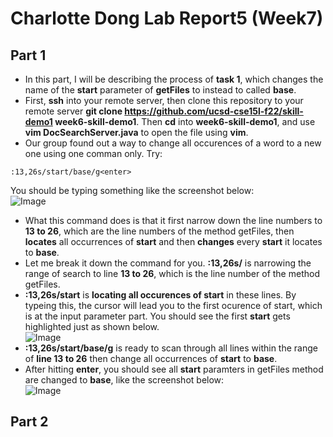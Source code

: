 # Charlotte Dong Lab Report5 (Week7)  
  
## Part 1  
* In this part, I will be describing the process of **task 1**, which changes the name of the **start** parameter of **getFiles** to instead to called **base**.  
* First, **ssh** into your remote server, then clone this repository to your remote server **git clone https://github.com/ucsd-cse15l-f22/skill-demo1 week6-skill-demo1**. Then **cd** into **week6-skill-demo1**, and use **vim DocSearchServer.java** to open the file using **vim**.  
* Our group found out a way to change all occurences of a word to a new one using one comman only. Try:  
```
:13,26s/start/base/g<enter>
```
You should be typing something like the screenshot below:  
![Image](part1-command)  
* What this command does is that it first narrow down the line numbers to **13 to 26**, which are the line numbers of the method getFiles, then **locates** all occurrences of **start** and then **changes** every **start** it locates to **base**.  
* Let me break it down the command for you. **:13,26s/** is narrowing the range of search to line **13 to 26**, which is the line number of the method getFiles.  
* **:13,26s/start** is **locating all occurences of start** in these lines. By typeing this, the cursor will lead you to the first ocurence of start, which is at the input parameter part. You should see the first **start** gets highlighted just as shown below.  
![Image](locating-start)  
* **:13,26s/start/base/g** is ready to scan through all lines within the range of **line 13 to 26** then change all occurrences of **start** to **base**.  
* After hitting **enter**, you should see all **start** paramters in getFiles method are changed to **base**, like the screenshot below:  
![Image](part1-result)  
  
  
## Part 2
